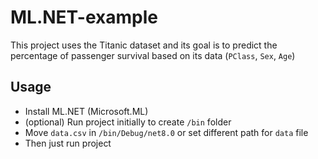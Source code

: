 # ML.NET-example
This project uses the Titanic dataset and its goal is to predict the percentage of passenger survival based on its data (`PClass`, `Sex`, `Age`)

## Usage

- Install ML.NET (Microsoft.ML)
- (optional) Run project initially to create `/bin` folder
- Move `data.csv` in `/bin/Debug/net8.0` or set different path for `data` file
- Then just run project

